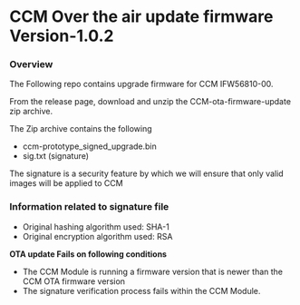 CCM Over the air update firmware Version-1.0.2
===============

### Overview

The Following repo contains upgrade firmware for CCM IFW56810-00.

From the release page, download and unzip the CCM-ota-firmware-update zip archive.

The Zip archive contains the following

-   ccm-prototype_signed_upgrade.bin
-   sig.txt (signature)

The signature is a security feature by which we will ensure that only valid images will be applied to CCM

### Information related to signature file 

-  Original hashing algorithm used: SHA-1
-  Original encryption algorithm used: RSA 

**OTA update Fails on following conditions**

-  The CCM Module is running a firmware version that is newer than the CCM OTA firmware version
-  The signature verification process fails within the CCM Module.


